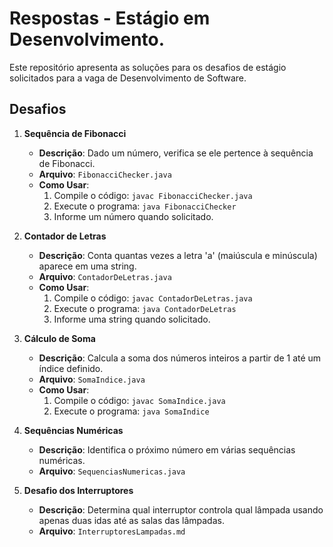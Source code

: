 # Respostas - Estágio em Desenvolvimento.

Este repositório apresenta as soluções para os desafios de estágio solicitados para a vaga de Desenvolvimento de Software.

## Desafios

1. **Sequência de Fibonacci**
   - **Descrição**: Dado um número, verifica se ele pertence à sequência de Fibonacci.
   - **Arquivo**: `FibonacciChecker.java`
   - **Como Usar**:
     1. Compile o código: `javac FibonacciChecker.java`
     2. Execute o programa: `java FibonacciChecker`
     3. Informe um número quando solicitado.

2. **Contador de Letras**
   - **Descrição**: Conta quantas vezes a letra 'a' (maiúscula e minúscula) aparece em uma string.
   - **Arquivo**: `ContadorDeLetras.java`
   - **Como Usar**:
     1. Compile o código: `javac ContadorDeLetras.java`
     2. Execute o programa: `java ContadorDeLetras`
     3. Informe uma string quando solicitado.

3. **Cálculo de Soma**
   - **Descrição**: Calcula a soma dos números inteiros a partir de 1 até um índice definido.
   - **Arquivo**: `SomaIndice.java`
   - **Como Usar**:
     1. Compile o código: `javac SomaIndice.java`
     2. Execute o programa: `java SomaIndice`

4. **Sequências Numéricas**
   - **Descrição**: Identifica o próximo número em várias sequências numéricas.
   - **Arquivo**: `SequenciasNumericas.java`

5. **Desafio dos Interruptores**
   - **Descrição**: Determina qual interruptor controla qual lâmpada usando apenas duas idas até as salas das lâmpadas.
   - **Arquivo**: `InterruptoresLampadas.md`
